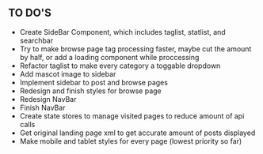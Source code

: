 ## TO DO'S
+ Create SideBar Component, which includes taglist, statlist, and searchbar
+ Try to make browse page tag processing faster, maybe cut the amount by half, or add a loading component while proccessing
+ Refactor taglist to make every category a toggable dropdown
+ Add mascot image to sidebar
+ Implement sidebar to post and browse pages
+ Redesign and finish styles for browse page
+ Redesign NavBar
+ Finish NavBar
+ Create state stores to manage visited pages to reduce amount of api calls
+ Get original landing page xml to get accurate amount of posts displayed
+ Make mobile and tablet styles for every page (lowest priority so far)